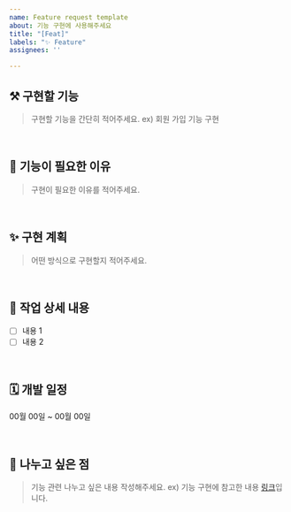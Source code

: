 ```yaml
---
name: Feature request template
about: 기능 구현에 사용해주세요
title: "[Feat]"
labels: "✨ Feature"
assignees: ''

---
```


## ⚒️ 구현할 기능
> 구현할 기능을 간단히 적어주세요.
ex) 회원 가입 기능 구현

<br>

## 🎯 기능이 필요한 이유
> 구현이 필요한 이유를 적어주세요.

<br>

## ✨ 구현 계획
> 어떤 방식으로 구현할지 적어주세요.

<br>

## 📝 작업 상세 내용
<!-- 기능 구현에 필요한 체크 리스트를 작성해주세요. -->
- [ ] 내용 1
- [ ] 내용 2

<br>

## 🗓️ 개발 일정
<!-- 예상 기간을 작성해주세요. -->
00월 00일 ~ 00월 00일

<br>

## 🌱 나누고 싶은 점
> 기능 관련 나누고 싶은 내용 작성해주세요.
ex) 기능 구현에 참고한 내용 [링크](https://develop.tistory.com/)입니다.

<br>

